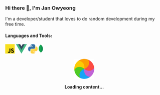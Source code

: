### Hi there 👋, I'm Jan Owyeong

I'm a developer/student that loves to do random development during my free time.

#### Languages and Tools:
<img height="30" src="./assets/javascript.png" alt="Javascript Logo" /> <img height="30" src="./assets/vuejs.png" alt="VueJS Logo" /> <img height="30" src="./assets/python.png" alt="Python Logo" /> <img height="30" src="./assets/MongoDB_Leaf_FullColor_RGB.png" alt="MongoDB Logo" />

<p align="center">
  <img src="./assets/loading.gif"/>
</p>
<p align="center">
  <strong>Loading content...</strong>
</p>
